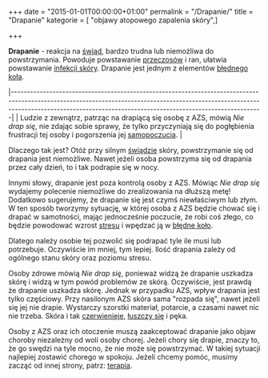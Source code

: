 +++
date = "2015-01-01T00:00:00+01:00"
permalink = "/Drapanie/"
title = "Drapanie"
kategorie = [ "objawy atopowego zapalenia skóry",]

+++

**Drapanie** - reakcja na [świąd](/atopedia/świąd "wikilink"), bardzo trudna lub niemożliwa do powstrzymania. Powoduje powstawanie [przeczosów](/atopedia/przeczosy "wikilink") i ran, ułatwia powstawanie [infekcji skóry](/atopedia/Infekcja_skóry "wikilink"). Drapanie jest jednym z elementów [błędnego koła](/atopedia/Efekt_błędnego_koła "wikilink").

|------------------------------------------------------------------------------------------------------------------------------------------------------------------------------------------------------------------------------------------|
| Ludzie z zewnątrz, patrząc na drapiącą się osobę z AZS, mówią *Nie drap się*, nie zdając sobie sprawy, że tylko przyczyniają się do pogłębienia frustracji tej osoby i pogorszenia jej [samopoczucia](/atopedia/Poprawa_samopoczucia "wikilink"). |

Dlaczego tak jest? Otóż przy silnym [świądzie](/atopedia/świąd "wikilink") skóry, powstrzymanie się od drapania jest niemożliwe. Nawet jeżeli osoba powstrzyma się od drapania przez cały dzień, to i tak podrapie się w nocy.

Innymi słowy, drapanie jest poza kontrolą osoby z AZS. Mówiąc *Nie drap się* wydajemy polecenie niemożliwe do zrealizowania na dłuższą metę! Dodatkowo sugerujemy, że drapanie się jest czymś niewłaściwym lub złym. W ten sposób tworzymy sytuację, w której osoba z AZS będzie chować się i drapać w samotności, mając jednocześnie poczucie, że robi coś złego, co będzie powodować wzrost [stresu](/atopedia/stres "wikilink") i wpędzać ją w [błędne koło](/atopedia/efekt_błędnego_koła "wikilink").

Dlatego należy osobie tej pozwolić się podrapać tyle ile musi lub potrzebuje. Oczywiście im mniej, tym lepiej. Ilość drapania zależy od ogólnego stanu skóry oraz poziomu stresu.

Osoby zdrowe mówią *Nie drap się*, ponieważ widzą że drapanie uszkadza skórę i widzą w tym powód problemów ze skórą. Oczywiście, jest prawdą że drapanie uszkadza skórę. Jednak w przypadku AZS, wpływ drapania jest tylko częściowy. Przy nasilonym AZS skóra sama "rozpada się", nawet jeżeli się jej nie drapie. Wystarczy szorstki materiał, potarcie, a czasami nawet nic nie trzeba. Skóra i tak [czerwienieje](/atopedia/zaczerwienienie_skóry "wikilink"), [łuszczy się](/atopedia/łuszczenie "wikilink") i pęka.

Osoby z AZS oraz ich otoczenie muszą zaakceptować drapanie jako objaw choroby niezależny od woli osoby chorej. Jeżeli chory się drapie, znaczy to, że go swędzi na tyle mocno, że nie może się powstrzymać. W takiej sytuacji najlepiej zostawić chorego w spokoju. Jeżeli chcemy pomóc, musimy zacząć od innej strony, patrz: [terapia](/atopedia/terapia "wikilink").
